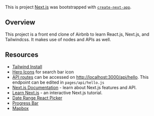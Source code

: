 This is project [Next.js](https://nextjs.org/) was bootstrapped with [`create-next-app`](https://github.com/vercel/next.js/tree/canary/packages/create-next-app).

## Overview
This project is a front end clone of Airbnb to learn React.js, Next.js, and Tailwindcss. It makes use of nodes and APIs as well. 

## Resources
- [Tailwind Install](https://tailwindcss.com/docs/guides/nextjs)
- [Hero Icons](https://heroicons.com/) for search bar icon
- [API routes](https://nextjs.org/docs/api-routes/introduction) can be accessed on [http://localhost:3000/api/hello](http://localhost:3000/api/hello). This endpoint can be edited in `pages/api/hello.js`
- [Next.js Documentation](https://nextjs.org/docs) - learn about Next.js features and API.
- [Learn Next.js](https://nextjs.org/learn) - an interactive Next.js tutorial.
- [Date Range React Picker](https://github.com/hypeserver/react-date-range)
- [Progress Bar](https://www.npmjs.com/package/@badrap/bar-of-progress)
- [Mapbox](https://www.mapbox.com/)
